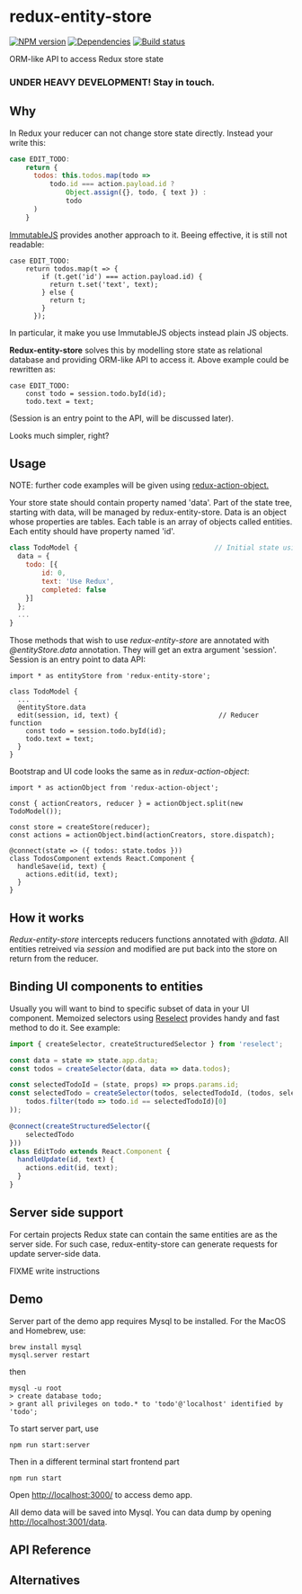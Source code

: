 redux-entity-store
=============

[![NPM version][npm-image]][npm-url]
[![Dependencies][dependencies]][npm-url]
[![Build status][travis-image]][travis-url]

ORM-like API to access Redux store state

### UNDER HEAVY DEVELOPMENT! Stay in touch.

## Why

In Redux your reducer can not change store state directly. Instead your write this:

```javascript
case EDIT_TODO:
    return {
      todos: this.todos.map(todo =>
          todo.id === action.payload.id ?
              Object.assign({}, todo, { text }) :
              todo
      )
    }
```

[ImmutableJS](https://facebook.github.io/immutable-js/) provides another approach to it. Beeing effective, it is still not readable:

```
case EDIT_TODO:
    return todos.map(t => {
        if (t.get('id') === action.payload.id) {
          return t.set('text', text);
        } else {
          return t;
        }
      });
```

In particular, it make you use ImmutableJS objects instead plain JS objects.

**Redux-entity-store** solves this by modelling store state as relational database and providing ORM-like API to access
it. Above example could be rewritten as:

```
case EDIT_TODO:
    const todo = session.todo.byId(id);
    todo.text = text;
```

(Session is an entry point to the API, will be discussed later).

Looks much simpler, right?

## Usage

NOTE: further code examples will be given using [redux-action-object.](https://github.com/vasyas/redux-action-object)

Your store state should contain property named 'data'. Part of the state tree, starting with data, will be managed by
redux-entity-store. Data is an object whose properties are tables. Each table is an array of objects called entities.
Each entity should have property named 'id'.


```javascript
class TodoModel {                                  // Initial state using redux-action-object
  data = {
    todo: [{
        id: 0,
        text: 'Use Redux',
        completed: false
    }]
  };
  ...
}
```

Those methods that wish to use *redux-entity-store* are annotated with *@entityStore.data* annotation. They will get an
extra argument 'session'. Session is an entry point to data API:

```
import * as entityStore from 'redux-entity-store';

class TodoModel {
  ...
  @entityStore.data
  edit(session, id, text) {                         // Reducer function
    const todo = session.todo.byId(id);
    todo.text = text;
  }
}
```

Bootstrap and UI code looks the same as in *redux-action-object*:

```
import * as actionObject from 'redux-action-object';

const { actionCreators, reducer } = actionObject.split(new TodoModel());

const store = createStore(reducer);
const actions = actionObject.bind(actionCreators, store.dispatch);

@connect(state => ({ todos: state.todos }))
class TodosComponent extends React.Component {
  handleSave(id, text) {
    actions.edit(id, text);
  }
}
```

## How it works

*Redux-entity-store* intercepts reducers functions annotated with *@data*. All entities retreived via *session* and modified
are put back into the store on return from the reducer.

## Binding UI components to entities

Usually you will want to bind to specific subset of data in your UI component. Memoized selectors using [Reselect](https://github.com/reactjs/reselect) provides handy and
fast method to do it. See example:

```javascript
import { createSelector, createStructuredSelector } from 'reselect';

const data = state => state.app.data;
const todos = createSelector(data, data => data.todos);

const selectedTodoId = (state, props) => props.params.id;
const selectedTodo = createSelector(todos, selectedTodoId, (todos, selectedTodoId) => (
    todos.filter(todo => todo.id == selectedTodoId)[0]
));

@connect(createStructuredSelector({
    selectedTodo
}))
class EditTodo extends React.Component {
  handleUpdate(id, text) {
    actions.edit(id, text);
  }
}
```

## Server side support

For certain projects Redux state can contain the same entities are as the server side. For such case, redux-entity-store
can generate requests for update server-side data.

FIXME write instructions

## Demo

Server part of the demo app requires Mysql to be installed. For the MacOS and Homebrew, use:

```
brew install mysql
mysql.server restart
```

then

```
mysql -u root
> create database todo;
> grant all privileges on todo.* to 'todo'@'localhost' identified by 'todo';
```

To start server part, use

```
npm run start:server
```

Then in a different terminal start frontend part

```
npm run start
```

Open [http://localhost:3000/](http://localhost:3000/) to access demo app.

All demo data will be saved into Mysql. You can data dump by opening [http://localhost:3001/data](http://localhost:3001/data).

## API Reference

## Alternatives

[npm-image]: https://img.shields.io/npm/v/redux-entity-store.svg?style=flat-square
[npm-url]: https://npmjs.org/package/redux-entity-store
[travis-image]: https://img.shields.io/travis/vasyas/redux-entity-store.svg?style=flat-square
[travis-url]: https://travis-ci.org/vasyas/redux-entity-store
[dependencies]: https://david-dm.org/vasyas/redux-entity-store.svg
